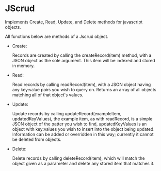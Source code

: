 # JScrud

Implements Create, Read, Update, and Delete methods for javascript objects. 

All functions below are methods of a Jscrud object.

* Create:
  
  Records are created by calling the createRecord(item) method, with a JSON object as the sole argument.  This item will be indexed and stored in memory. 

* Read:
  
  Read records by calling readRecord(item), with a JSON object having any key:value pairs you wish to query on. Returns an array of all objects matching all of that object's values.

* Update:
  
  Update records by calling updateRecord(exampleItem, updatedKeyValues), the example item, as with readRecord, is a simple JSON object of the patter you wish to find, updatedKeyValues is an object with key:values you wish to insert into the object being updated.  Information can be added or overridden in this way; currently it cannot be deleted from objects.

* Delete:
  
  Delete records by calling deleteRecord(item), which will match the object given as a parameter and delete any stored item that matches it.  




